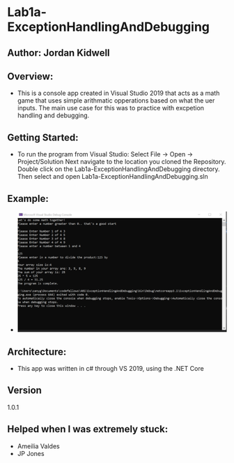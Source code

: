 # Lab1a-ExceptionHandlingAndDebugging

## Author: Jordan Kidwell

## Overview:
- This is a console app created in Visual Studio 2019 that acts as a math game that uses simple arithmatic opperations based on what the uer inputs. The main use case for this was to practice with excpetion handling and debugging.

## Getting Started: 
- To run the program from Visual Studio: Select File -> Open -> Project/Solution Next navigate to the location you cloned the Repository. Double click on the Lab1a-ExceptionHandlingAndDebugging directory. Then select and open Lab1a-ExceptionHandlingAndDebugging.sln

## Example: 
- ![Program Working](/assets/lab1A.png)

## Architecture: 
- This app was written in c# through VS 2019, using the .NET Core

## Version
1.0.1

## Helped when I was extremely stuck:
- Ameilia Valdes
- JP Jones
